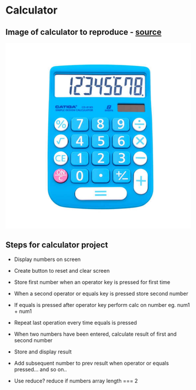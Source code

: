 # Calculator

## Image of calculator to reproduce - [source](https://auspowers.com/products/catiga-cd-8185-office-and-home-style-calculator-8-digit-lcd-display-suitable-for-desk-and-on-the-move-use-blue-blue?variant=41366022422708)

![Picture of calculator](calculator-resized.jpeg)

## Steps for calculator project

-   Display numbers on screen
-   Create button to reset and clear screen
-   Store first number when an operator key is pressed for first time
-   When a second operator or equals key is pressed store second number
-   If equals is pressed after operator key perform calc on number eg. num1 + num1
-   Repeat last operation every time equals is pressed
-   When two numbers have been entered, calculate result of first and second number
-   Store and display result
-   Add subsequent number to prev result when operator or equals pressed... and so on..

-   Use reduce? reduce if numbers array length === 2
